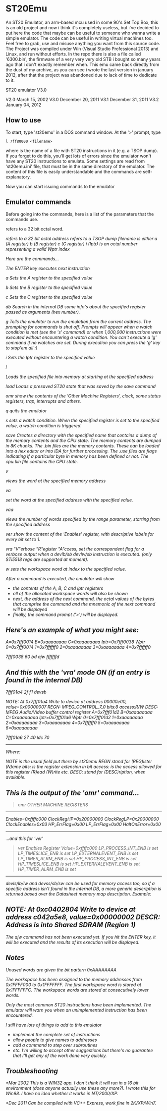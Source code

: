 # ST20Emu
An ST20 Emulator, an arm-based mcu used in some 90's Set Top Box, this is an old project and now i think it's completely useless, but i've decided to put here the code that maybe can be useful to someone who wanna write a simple emulator.
The code can be useful in writing virtual machines too. Feel free to grab, use and misuse anything you want from this source code. The Project was compiled under Win (Visual Studio Professional 2013) and Linux, and run without efforts.
In the repo there is also a file called '6300.bin', the firmware of a very very very old STB i bought so many years ago that i don't exactly remember when. This emu came back directly from the dust of my archive, as you can see i wrote the last version in january 2012, after that the project was abandoned due to lack of time to dedicate to it.

ST20 emulator V3.0

V2.0 March 15, 2002
V3.0 December 20, 2011
V3.1 December 31, 2011
V3.2 January 04, 2012

How to use
----------

To start, type 'st20emu' in a DOS command window.  At the '>'
prompt, type

    l 7ff80000 <filename>

where <filename> is the name of a file with ST20 instructions in
it (e.g. a TSOP dump).  If you forget to do this, you'll get lots
of errors since the emulator won't have any ST20 instructions to
emulate.
Some settings are read from 'st20emu.ini' file, that must be in the
same directory of the emulator. The content of this file is easily
understandable and the commands are self-explanatory.

Now you can start issuing commands to the emulator


Emulator commands
-----------------

Before going into the commands, here is a list of the parameters
that the commands use.

<value> refers to a 32 bit octal word.
<address> refers to a 32 bit octal address
<filename> refers to a TSOP dump filename
<register> is either
    a (A register)
    b (B register)
    c (C register)
    i (Iptr)
<index> is an octal number representing a valid Wptr index


Here are the commands...

<ENTER>
    The ENTER key executes next instruction

a <value>
    Sets the A register to the specified value

b <value>
    Sets the B register to the specified value

c <value>
    Sets the C register to the specified value

db <value>
    Search in the internal DB some info's about
    the specified register passed as arguments (hex number).

g
    Tells the emulator to run the emulation from the current
    address.  The prompting for commands is shut off.  Prompts
    will appear when a watch condition is met (see the 's'
    command) or when 1,000,000 instructions were executed without
    encountering a watch condition.  You can't execute a 'g'
    command if no watches are set.
    During execution you can press the 'g' key to stop'em all :)

i <value>
    Sets the Iptr register to the specified value

l <address> <filename>
    Loads the specified file into memory at starting at the
    specified address

load <name>
    Loads a presaved ST20 state that was saved by the save command

omr
	show the contents of the 'Other Machine Registers', clock, some
	status registers, trap, interrupts and others.

q
    quits the emulator

s <register> <value>
    sets a watch condition.  When the specified register is set
    to the specified value, a watch condition is triggered.

save <name>
    Creates a directory with the specified name that contains a
    dump of the memory contents and the CPU state.
    The memory contents are dumped in 8K chunks.
    The .bin files are the memory contents.  These can be loaded
    into a hex editor or into IDA for further processing.
    The .use files are flags indicating if a particular byte in
    memory has been defined or not.
    The cpu.bin file contains the CPU state.

v <address>
    views the word at the specified memory address

va <address> <value>
    set the word at the specified address with the specified value.

vaa <address> <range>
   views the number of words specified by the range parameter,
   starting from the specified address

ver
	show the content of the 'Enables' register, with descriptive
	labels for every bit set to 1.
	
vra
   "V"erbose "R"egister "A"ccess, set the correspondent flag
   for a verbose output when a devlb/sb devlw/sb instruction is
   executed. (only STi5518 regs are supported at moment).
   
w <index> <value>
    sets the workspace word at index <index> to the specified
    value.

After a command is executed, the emulator will show
- the contents of the A, B, C and Iptr registers
- all of the allocated workspace words will also be shown
- next, the address of the next command, the octal values of
  the bytes that comprise the command and the mnemonic of the
  next command will be displayed
- finally, the command prompt ('>') will be displayed.

Here's an example of what you might see:
------------

A=0x7fff0014 B=0xaaaaaaaa C=0xaaaaaaaa  Iptr=0x7fff0038
Wptr  0=0x7fff0014  1=0x7ffffff0  2=0xaaaaaaaa 3=0xaaaaaaaa
      4=0x7ffffff0

7fff0038  60 bd  ajw fffffffd
>

And this with the 'vra' mode ON (if an entry is found in the internal DB)
------------

7fff01a4  2f f1  devsb
>
NOTE: At 0x7fff01a4 Write to device at address 00000e00, value=0x00000007
REGN: MPEG_CONTROL_7_0 bits:8 access:R/W
DESC: MPEG Audio/Video buffer control register
A=0x7fff01d2 B=0xaaaaaaaa C=0xaaaaaaaa  Iptr=0x7fff01a6
Wptr  0=0x7fff01d2  1=0xaaaaaaaa  2=0xaaaaaaaa  3=0xaaaaaaaa
      4=0x7ffffff0  5=0xaaaaaaaa  6=0xaaaaaaaa

7fff01a6  27 40  ldc 70
>
------------
Where:

NOTE is the usual field put there by st20emu
REGN stand for (REG)ister (N)ame
bits: is the register extension in bit
access: is the access allowed for this register (R)ead (W)rite etc.
DESC: stand for (DESC)ription, when available.

This is the output of the 'omr' command...
------------

> omr
OTHER MACHINE REGISTERS
-----------------------
Enables=0xffffc000
ClockRegHP=0x20000000 ClockRegLP=0x20000000 ClockEnables=0x03
HP_ErrFlag=0x00 LP_ErrFlag=0x00 HaltOnError=0x00
>

------------
...and this for 'ver'

> ver
Enables Register Value=0xffffc000
 LP_PROCESS_INT_ENB     is set
 LP_TIMESLICE_ENB       is set
 LP_EXTERNALEVENT_ENB   is set
 LP_TIMER_ALRM_ENB      is set
 HP_PROCESS_INT_ENB     is set
 HP_TIMESLICE_ENB       is set
 HP_EXTERNALEVENT_ENB   is set
 HP_TIMER_ALRM_ENB      is set
>

------------

devls/lb/lw and devss/sb/sw can be used for memory access too, so if a specific
address isn't found in the internal DB, a more generic description is returned
based over the Datasheet memory map description. Example:

NOTE: At 0xc0402804 Write to device at address c042a5e8, value=0x00000002
DESCR: Address is into Shared SDRAM (Region 1)
------------

The ajw command has not been executed yet.  If you hit the ENTER
key, it will be executed and the results of its execution will be
displayed.


Notes
-----

Unused words are given the bit pattern 0xAAAAAAAA

The workspace has been assigned to the memory addresses from
0x1FFFF000 to 0x1FFFFFFF.  The first workspace word is stored
at 0x1FFFFFFC.  The workspace words are stored at consecutively
lower words.

Only the most common ST20 instructions have been implemented.
The emulator will warn you when an unimplemented instruction
has been encountered.

I still have lots of things to add to this emulator
- implement the complete set of instructions
- allow people to give names to addresses
- add a command to step over subroutines
- etc.
I'm willing to accept other suggestions but there's no guarantee
that I'll get any of the work done very quickly.


Troubleshooting
---------------
*Mar 2002
This is a WIN32 app.  I don't think it will run in a 16 bit
environment (does anyone actually use these any more?).  I wrote
this for Win98.  I have no idea whether it works in NT/2000/XP.

*Dec 2011
Can be compiled with VC++ Express, work fine in 2K/XP/Win7.

